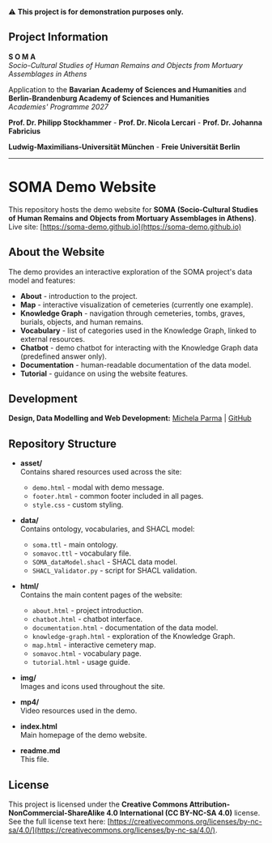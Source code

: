 ⚠️ **This project is for demonstration purposes only.**  

## Project Information  

**S O M A**  
*Socio-Cultural Studies of Human Remains and Objects from Mortuary Assemblages in Athens*  

Application to the **Bavarian Academy of Sciences and Humanities** and **Berlin-Brandenburg Academy of Sciences and Humanities**  
*Academies' Programme 2027*  

**Prof. Dr. Philipp Stockhammer** - **Prof. Dr. Nicola Lercari** - **Prof. Dr. Johanna Fabricius**  

**Ludwig-Maximilians-Universität München** - **Freie Universität Berlin**

---

# SOMA Demo Website
This repository hosts the demo website for **SOMA (Socio-Cultural Studies of Human Remains and Objects from Mortuary Assemblages in Athens)**.  
Live site: [https://soma-demo.github.io](https://soma-demo.github.io)

## About the Website
The demo provides an interactive exploration of the SOMA project's data model and features:
- **About** - introduction to the project.  
- **Map** - interactive visualization of cemeteries (currently one example).  
- **Knowledge Graph** - navigation through cemeteries, tombs, graves, burials, objects, and human remains.  
- **Vocabulary** - list of categories used in the Knowledge Graph, linked to external resources.
- **Chatbot** - demo chatbot for interacting with the Knowledge Graph data (predefined answer only).   
- **Documentation** - human-readable documentation of the data model.  
- **Tutorial** - guidance on using the website features.

## Development  
**Design, Data Modelling and Web Development:** [Michela Parma](https://mittelalter.geschichte.uni-mainz.de/michela-parma/) | [GitHub](https://github.com/michelaparma)


## Repository Structure  

- **asset/**  
  Contains shared resources used across the site:  
  - `demo.html` - modal with demo message.  
  - `footer.html` - common footer included in all pages.  
  - `style.css` - custom styling.  

- **data/**  
  Contains ontology, vocabularies, and SHACL model:  
  - `soma.ttl` - main ontology.  
  - `somavoc.ttl` - vocabulary file.  
  - `SOMA_dataModel.shacl` - SHACL data model.  
  - `SHACL_Validator.py` - script for SHACL validation.  

- **html/**  
  Contains the main content pages of the website:  
  - `about.html` - project introduction.  
  - `chatbot.html` - chatbot interface.  
  - `documentation.html` - documentation of the data model.  
  - `knowledge-graph.html` - exploration of the Knowledge Graph.  
  - `map.html` - interactive cemetery map.  
  - `somavoc.html` - vocabulary page.  
  - `tutorial.html` - usage guide.  

- **img/**  
  Images and icons used throughout the site.  

- **mp4/**  
  Video resources used in the demo.  

- **index.html**  
  Main homepage of the demo website.  

- **readme.md**  
  This file.


## License 
This project is licensed under the **Creative Commons Attribution-NonCommercial-ShareAlike 4.0 International (CC BY-NC-SA 4.0)** license.  
See the full license text here: [https://creativecommons.org/licenses/by-nc-sa/4.0/](https://creativecommons.org/licenses/by-nc-sa/4.0/).
